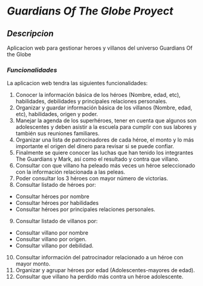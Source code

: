 # *Guardians Of The Globe Proyect*
## *Descripcion*
Aplicacion web para gestionar heroes y villanos del universo Guardians Of the Globe

### *Funcionalidades*

La aplicacion web tendra las siguientes funcionalidades:
1. Conocer la información básica de los héroes (Nombre, edad, etc), habilidades, debilidades
  y principales relaciones personales.
2. Organizar y guardar información básica de los villanos (Nombre, edad, etc), habilidades,
  origen y poder.
3. Manejar la agenda de los superhéroes, tener en cuenta que algunos son adolescentes y
  deben asistir a la escuela para cumplir con sus labores y también sus reuniones familiares.
4. Organizar una lista de patrocinadores de cada héroe, el monto y lo más importante el
origen del dinero para revisar si se puede confiar.
5. Finalmente se quiere conocer las luchas que han tenido los integrantes The Guardians y
Mark, así como el resultado y contra que villano. 
6. Consultar con que villano ha peleado más veces un héroe seleccionado con la información
relacionada a las peleas.
7. Poder consultar los 3 héroes con mayor número de victorias.
8. Consultar listado de héroes por:
- Consultar héroes por nombre
- Consultar héroes por habilidades
- Consultar héroes por principales relaciones personales.
9. Consultar listado de villanos por:
- Consultar villano por nombre
- Consultar villano por origen.
- Consultar villano por debilidad.
10. Consultar información del patrocinador relacionado a un héroe con mayor monto.
11. Organizar y agrupar héroes por edad (Adolescentes-mayores de edad).
12. Consultar que villano ha perdido más contra un héroe adolescente.
